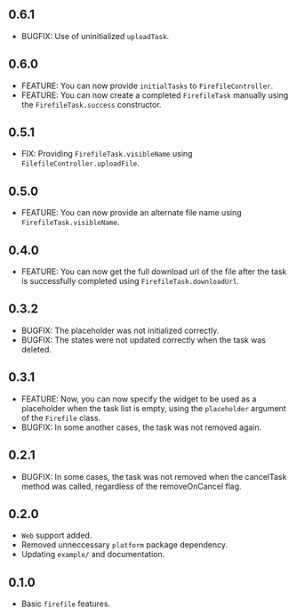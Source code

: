 ## 0.6.1

- BUGFIX: Use of uninitialized `uploadTask`. 

## 0.6.0

- FEATURE: You can now provide `initialTasks` to `FirefileController`.
- FEATURE: You can now create a completed `FirefileTask` manually using the `FirefileTask.success` constructor.

## 0.5.1

- FIX: Providing `FirefileTask.visibleName` using `FilefileController.uploadFile`.

## 0.5.0

- FEATURE: You can now provide an alternate file name using `FirefileTask.visibleName`.

## 0.4.0

- FEATURE: You can now get the full download url of the file after the task is successfully completed using `FirefileTask.downloadUrl`.

## 0.3.2

- BUGFIX: The placeholder was not initialized correctly.
- BUGFIX: The states were not updated correctly when the task was deleted.

## 0.3.1

- FEATURE: Now, you can now specify the widget to be used as a placeholder when the task list is empty, using the `placeholder` argument of the `Firefile` class.
- BUGFIX: In some another cases, the task was not removed again.

## 0.2.1

- BUGFIX: In some cases, the task was not removed when the cancelTask method was called, regardless of the removeOnCancel flag.

## 0.2.0

- `Web` support added.
- Removed unneccessary `platform` package dependency.
- Updating `example/` and documentation.

## 0.1.0

- Basic `firefile` features.
